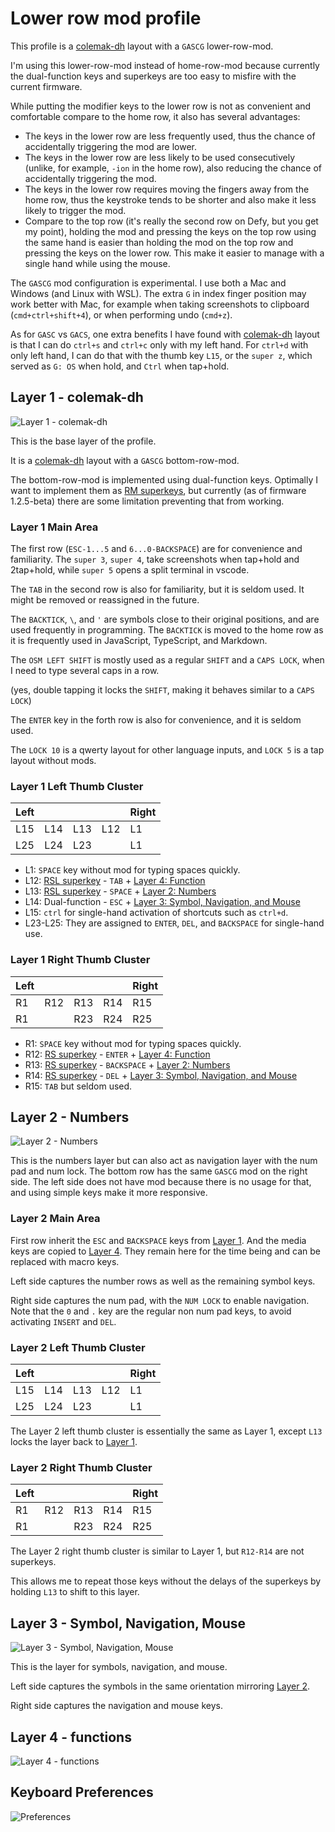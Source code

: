# Lower row mod profile

This profile is a [colemak-dh] layout with a `GASCG` lower-row-mod.

I'm using this lower-row-mod instead of home-row-mod because currently the dual-function keys and superkeys are too easy to misfire with the current firmware.

While putting the modifier keys to the lower row is not as convenient and comfortable compare to the home row,
it also has several advantages:

- The keys in the lower row are less frequently used, thus the chance of accidentally triggering the mod are lower.
- The keys in the lower row are less likely to be used consecutively (unlike, for example, `-ion` in the home row), also reducing the chance of accidentally triggering the mod.
- The keys in the lower row requires moving the fingers away from the home row, thus the keystroke tends to be shorter and also make it less likely to trigger the mod.
- Compare to the top row (it's really the second row on Defy, but you get my point), holding the mod and pressing the keys on the top row using the same hand is easier than holding the mod on the top row and pressing the keys on the lower row. This make it easier to manage with a single hand while using the mouse.

The `GASCG` mod configuration is experimental.
I use both a Mac and Windows (and Linux with WSL).
The extra `G` in index finger position may work better with Mac,
for example when taking screenshots to clipboard (`cmd+ctrl+shift+4`),
or when performing undo (`cmd+z`).

As for `GASC` vs `GACS`,
one extra benefits I have found with [colemak-dh] layout is that I can do `ctrl+s` and `ctrl+c` only with my left hand.
For `ctrl+d` with only left hand, I can do that with the thumb key `L15`,
or the `super z`, which served as `G: OS` when hold, and `Ctrl` when tap+hold.

## Layer 1 - colemak-dh

![Layer 1 - colemak-dh](layer-1.png)

This is the base layer of the profile.

It is a [colemak-dh] layout with a `GASCG` bottom-row-mod.

The bottom-row-mod is implemented using dual-function keys.
Optimally I want to implement them as [RM superkeys][rm-superkey],
but currently (as of firmware 1.2.5-beta) there are some limitation preventing that from working.

### Layer 1 Main Area

The first row (`ESC-1...5` and `6...0-BACKSPACE`) are for convenience and familiarity.
The `super 3`, `super 4`, take screenshots when tap+hold and 2tap+hold,
while `super 5` opens a split terminal in vscode.

The `TAB` in the second row is also for familiarity, but it is seldom used.
It might be removed or reassigned in the future.

The `BACKTICK`, `\`, and `'` are symbols close to their original positions,
and are used frequently in programming.
The `BACKTICK` is moved to the home row as it is frequently used in JavaScript, TypeScript, and Markdown.

The `OSM LEFT SHIFT` is mostly used as a regular `SHIFT` and a `CAPS LOCK`,
when I need to type several caps in a row.

(yes, double tapping it locks the `SHIFT`, making it behaves similar to a `CAPS LOCK`)

The `ENTER` key in the forth row is also for convenience,
and it is seldom used.

The `LOCK 10` is a qwerty layout for other language inputs,
and `LOCK 5` is a tap layout without mods.

### Layer 1 Left Thumb Cluster

| Left |     |     |     | Right |
| ---- | --- | --- | --- | ----- |
| L15  | L14 | L13 | L12 | L1    |
| L25  | L24 | L23 |     | L1    |

- L1: `SPACE` key without mod for typing spaces quickly.
- L12: [RSL superkey][rsl-superkey] - `TAB` + [Layer 4: Function](#layer-4---functions)
- L13: [RSL superkey][rsl-superkey] - `SPACE` + [Layer 2: Numbers](#layer-2---numbers)
- L14: Dual-function - `ESC` + [Layer 3: Symbol, Navigation, and Mouse](#layer-3---symbol-navigation-mouse)
- L15: `ctrl` for single-hand activation of shortcuts such as `ctrl+d`.
- L23-L25: They are assigned to `ENTER`, `DEL`, and `BACKSPACE` for single-hand use.

### Layer 1 Right Thumb Cluster

| Left |     |     |     | Right |
| ---- | --- | --- | --- | ----- |
| R1   | R12 | R13 | R14 | R15   |
| R1   |     | R23 | R24 | R25   |

- R1: `SPACE` key without mod for typing spaces quickly.
- R12: [RS superkey][rs-superkey] - `ENTER` + [Layer 4: Function](#layer-4---functions)
- R13: [RS superkey][rs-superkey] - `BACKSPACE` + [Layer 2: Numbers](#layer-2---numbers)
- R14: [RS superkey][rs-superkey] - `DEL` + [Layer 3: Symbol, Navigation, and Mouse](#layer-3---symbol-navigation-mouse)
- R15: `TAB` but seldom used.

## Layer 2 - Numbers

![Layer 2 - Numbers](layer-2.png)

This is the numbers layer but can also act as navigation layer with the num pad and num lock.
The bottom row has the same `GASCG` mod on the right side.
The left side does not have mod because there is no usage for that,
and using simple keys make it more responsive.

### Layer 2 Main Area

First row inherit the `ESC` and `BACKSPACE` keys from [Layer 1](#layer-1---colemak-dh).
And the media keys are copied to [Layer 4](#layer-4---functions).
They remain here for the time being and can be replaced with macro keys.

Left side captures the number rows as well as the remaining symbol keys.

Right side captures the num pad, with the `NUM LOCK` to enable navigation.
Note that the `0` and `.` key are the regular non num pad keys,
to avoid activating `INSERT` and `DEL`.

### Layer 2 Left Thumb Cluster

| Left |     |     |     | Right |
| ---- | --- | --- | --- | ----- |
| L15  | L14 | L13 | L12 | L1    |
| L25  | L24 | L23 |     | L1    |

The Layer 2 left thumb cluster is essentially the same as Layer 1,
except `L13` locks the layer back to [Layer 1](#layer-1---colemak-dh).

### Layer 2 Right Thumb Cluster

| Left |     |     |     | Right |
| ---- | --- | --- | --- | ----- |
| R1   | R12 | R13 | R14 | R15   |
| R1   |     | R23 | R24 | R25   |

The Layer 2 right thumb cluster is similar to Layer 1,
but `R12-R14` are not superkeys.

This allows me to repeat those keys without the delays of the superkeys by holding `L13` to shift to this layer.

## Layer 3 - Symbol, Navigation, Mouse

![Layer 3 - Symbol, Navigation, Mouse](layer-3.png)

This is the layer for symbols, navigation, and mouse.

Left side captures the symbols in the same orientation mirroring [Layer 2](#layer-2---numbers).

Right side captures the navigation and mouse keys.

## Layer 4 - functions

![Layer 4 - functions](layer-4.png)

## Keyboard Preferences

![Preferences](preferences.png)

[colemak-dh]: https://colemakmods.github.io/mod-dh/
[rm-superkey]: ../../superkeys/readme.md#rm-superkey
[rs-superkey]: ../../superkeys/readme.md#rs-superkey
[rsl-superkey]: ../../superkeys/readme.md#rsl-superkey
